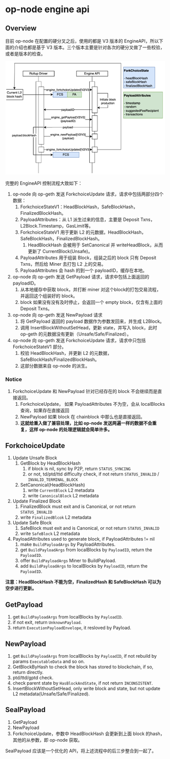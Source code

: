 # op-node engine api

## Overview

目前 op-node 在配置的硬分叉之后，使用的都是 V3 版本的 EngineAPI，所以下面的介绍也都是基于 V3 版本。三个版本主要是针对各次的硬分叉做了一些校验，或者是版本的检查。

<center> <img src="../../../../images/op_bnb_engine_api.png" alt="op_node_engine_api" /> </center>

完整的 EngineAPI 控制流程大致如下：
1. op-node 向 op-geth 发送 ForkchoiceUpdate 请求，请求中包括两部分四个数据：
   1. ForkchoiceStateV1：HeadBlockHash，SafeBlockHash，FinalizedBlockHash。
   2. PayloadAttributes：从 L1 派生过来的信息，主要是 Deposit Txns，L2Block.Timestamp，GasLimit等。
   3. ForkchoiceStateV1 用于更新 L2 的元数据，HeadBlockHash，SafeBlockHash，FinalizedBlockHash。
      1. HeadBlockHash 会被用于 SetCanonical 并 writeHeadBlock，从而更新了 CurrentBlock(Unsafe)。
   4. PayloadAttributes 用于组装 Block，组装之后的 block 只有 Deposit Txns，然后给 Miner 去打包 L2 上的交易。
   5. PayloadAttributes 会 hash 的到一个 payloadID，缓存在本地。
2. op-node 向 op-geth 发送 GetPayload 请求，请求中包括上面返回的 payloadID。
   1. 从本地缓存中获取 block，并打断 miner 对这个block的打包交易流程，并返回这个组装好的 block。
   2. block 如果没有没有及时停止，会返回一个 empty block，仅含有上面的 Deposit Txns。
3. op-node 向 op-geth 发送 NewPayload 请求
   1. 将 GetPayload 返回的 payload 数据作为参数发回来，并生成 L2Block。
   2. 调用 InsertBlockWithoutSetHead，更新 state，并写入 block，此时 op-geth 的元数据没有更新（Unsafe/Safe/Finalized）。
4. op-node 向 op-geth 发送 ForkchoiceUpdate 请求，请求中只包括 ForkchoiceStateV1 部分。
   1. 校验 HeadBlockHash，并更新 L2 的元数据，SafeBlockHash/FinalizedBlockHash。
   2. 这部分数据来自 op-node 的派生。

### Notice
1. ForkchoiceUpdate 和 NewPayload 针对已经存在的 block 不会继续而是直接返回。
   1. ForkchoiceUpdate， 如果 PayloadAttributes 不为空，会从 localBlocks 查询，如果存在直接返回
   2. NewPayload 如果 block 在 chainblock 中那么也是直接返回。
   3. **这就给重入做了兼容处理，比如 op-node 发送两遍一样的数据不会重复，这样 op-node 的处理逻辑就会简单许多。**

## ForkchoiceUpdate

1. Update Unsafe Block
   1. GetBlock by HeadBlockHash
      1. if block is nil, sync by P2P, return `STATUS_SYNCING`
      2. or not, td/ptd/ttd difficulty check, if not return `STATUS_INVALID` / `INVALID_TERMINAL_BLOCK`
   2. SetCanonical(HeadBlockHash)
      1. write `CurrentBlock` L2 metadata
      2. write `CanonicalBlock` L2 metadata
2. Update Finalized Block
   1. FinalizedBlock must exit and is Canonical, or not return `STATUS_INVALID`
   2. write `FinalizedBlcok` L2 metadata
3. Update Safe Block
   1. SafeBlock must exit and is Canonical, or not return `STATUS_INVALID`
   2. write `SafeBlock` L2 metadata
4. PayloadAttributes used to generate block, if PayloadAttributes != nil
   1. make `BuildPayloadArgs` by PayloadAttributes.
   2. get `BuildPayloadArgs` from localBlocks by `PayloadID`, return the `PayloadID`.
   3. offer `BuildPayloadArgs` Miner to BuildPayload.
   4. add `BuildPayloadArgs` to localBlocks by `PayloadID`, return the `PayloadID`.

**注意：HeadBlockHash 不能为空，FinalizedHash 和 SafeBlockHash 可以为空步进行更新。**

## GetPayload

1. get `BuildPayloadArgs` from localBlocks by `PayloadID`.
2. if not exit, return `UnknownPayload`.
3. return `ExecutionPayloadEnvelope`, it resloved by Payload.

## NewPayload

1. get `BuildPayloadArgs` from localBlocks by `PayloadID`, if not rebuild by params `ExecutableData` and so on.
2. GetBlockByHash to check the block has stored to blockchain, if so, return directly.
3. ptd/ttd/gptd check.
4. check parent state by `HasBlockAndState`, if not return `INCONSISTENT`.
5. InsertBlockWithoutSetHead, only write block and state, but not update L2 metadata(Unsafe/Safe/Finalized).

## SealPayload

1. GetPayload
2. NewPayload
3. ForkchoiceUpdate，参数中 HeadBlockHash 会更新到上面 block 的hash，其他的从参数，即 op-node 获取。

SealPayload 应该是一个优化的 API，将上述流程中的后三步整合到一起了。




